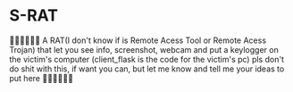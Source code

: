 # S-RAT
🥵🥵✌🏽🙌🏽   A RAT(I don't know if is Remote Acess Tool or Remote Acess Trojan) that let you see info, screenshot, webcam and put a keylogger on the victim's computer (client_flask is the code for the victim's pc)
pls don't do shit with this, if want you can, but let me know and tell me your ideas to put here  🥵🥵✌🏽🙌🏽 
